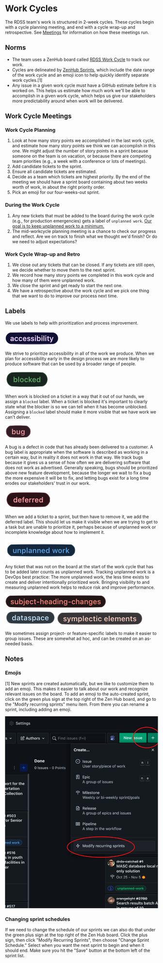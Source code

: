 # Work Cycles

The RDSS team's work is structured in 2-week cycles.  These cycles begin with a cycle planning meeting, and end with a cycle wrap-up and retrospective.  See [Meetings](meetings.md) for information on how these meetings run.

## Norms

* The team uses a ZenHub board called [RDSS Work Cycle](https://app.zenhub.com/workspaces/rdss-workcycles-61a4f1a12a399b001730f65a/board) to track our work.  
* Cycles are delineated by [ZenHub Sprints](https://help.zenhub.com/support/solutions/articles/43000611544-an-introduction-to-zenhub-sprints), which include the date range of the work cycle and an emoji icon to help quickly identify separate work cycles.[1]
* Any issue in a given work cycle must have a GitHub estimate before it is worked on. This helps us estimate how much work we'll be able to accomplish in a given work cycle, which helps us give our stakeholders more predictability around when work will be delivered.

## Work Cycle Meetings

### Work Cycle Planning
1. Look at how many story points we accomplished in the last work cycle, and estimate how many story points we think we can accomplish in this one. We might adjust the number of story points in a sprint because someone on the team is on vacation, or because there are competing team priorities (e.g., a week with a conference or lots of meetings).
2. Add candidate tickets to the sprint.
3. Ensure all candidate tickets are estimated.
4. Decide as a team which tickets are highest priority. By the end of the meeting we should have a sprint board containing about two weeks worth of work, in about the right priority order.
5. Pick an emoji for our four-weeks-out sprint.

### During the Work Cycle
1. Any new tickets that must be added to the board during the work cycle (e.g., for production emergencies) gets a label of `unplanned work`. [Our goal is to keep unplanned work to a minimum.](https://www.pagerduty.com/blog/5-ways-unplanned-work-disrupting-business/)
2. The mid-workcycle planning meeting is a chance to check our progress and reflect.  Are we on track to finish what we thought we'd finish? Or do we need to adjust expectations?

### Work Cycle Wrap-up and Retro
1. We close out any tickets that can be closed. If any tickets are still open, we decide whether to move them to the next sprint.
2. We record how many story points we completed in this work cycle and how many of them were unplanned work.
3. We close the sprint and get ready to start the next one.
4. We have a retrospective about the work cycle and we pick one thing that we want to do to improve our process next time.

## Labels
We use labels to help with prioritization and process improvement.

![](images/accessibility_label.png)

  We strive to prioritize accessibility in all of the work we produce. When we plan for accessibility early in the design process we are more likely to produce software that can be used by a broader range of people.

![](images/blocked.png)

  When work is blocked on a ticket in a way that it out of our hands, we assign a `blocked` label. When a ticket is blocked it's important to clearly state what the blocker is so we can tell when it has become unblocked. Assigning a `blocked` label should make it more visible that we have work we can't deliver.

![](images/bug_label.png)

  A bug is a defect in code that has already been delivered to a customer. A bug label is appropriate when the software is described as working in a certain way, but in reality it does not work in that way. We track bugs because it gives us a sense of how often we are delivering software that does not work as advertised. Generally speaking, bugs should be prioritized above new feature development, because the longer we wait to fix a bug the more expensive it will be to fix, and letting bugs exist for a long time erodes our stakeholders' trust in our work.

![](images/deferred.png)

  When we add a ticket to a sprint, but then have to remove it, we add the deferred label. This should let us make it visible when we are trying to get to a task but are unable to prioritize it, perhaps because of unplanned work or incomplete knowledge about how to implement it.

![](images/unplanned_work.png)

  Any ticket that was not on the board at the start of the work cycle that has to be added later counts as unplanned work.  Tracking unplanned work is a DevOps best practice: The more unplanned work, the less time exists to create and deliver intentionally prioritized work. Bringing visibility to and measuring unplanned work helps to reduce risk and improve performance.

  ![](images/subject-heading-changes.png)
  ![](images/dataspace_label.png)
  ![](images/symplectic_elements.png)

  We sometimes assign project- or feature-specific labels to make it easier to group issues. These are somewhat ad hoc, and can be created on an as-needed basis.

## Notes

### Emojis
[1] New sprints are created automatically, but we like to customize them to add an emoji. This makes it easier to talk about our work and recognize relevant issues on the board. To add an emoji to the auto-created sprint, click on the green plus sign at the top right of the Zen Hub board, and go to the "Modify recurring sprints" menu item. From there you can rename a sprint, including adding an emoji.

![](images/add_sprint_emoji.png)

### Changing sprint schedules
If we need to change the schedule of our sprints we can also do that under the green plus sign at the top right of the Zen Hub board. Click the plus sign, then click "Modify Recurring Sprints", then choose "Change Sprint Schedule." Select when you want the next sprint to begin and when it should end. Make sure you hit the "Save" button at the bottom left of the sprint list.  
